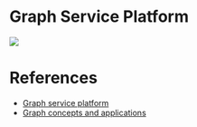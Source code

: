 # Graph Service Platform

![](https://engineering.grab.com/img/graph-service-platform/image1.png)

# References
- [Graph service platform](https://engineering.grab.com/graph-service-platform)
- [Graph concepts and applications](https://engineering.grab.com/graph-concepts)